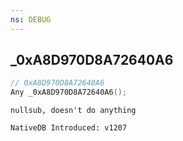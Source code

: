 ```yaml
---
ns: DEBUG
---
```

## _0xA8D970D8A72640A6

```c
// 0xA8D970D8A72640A6
Any _0xA8D970D8A72640A6();
```

```
nullsub, doesn't do anything

NativeDB Introduced: v1207
```

